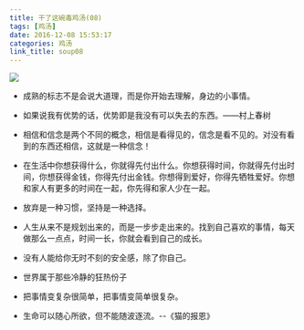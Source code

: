 ```yaml
---
title: 干了这碗毒鸡汤(08)
tags: [鸡汤]
date: 2016-12-08 15:53:17
categories: 鸡汤
link_title: soup08
---
```

![](http://onxkn9cbz.bkt.clouddn.com/photo06.jpg)

- 成熟的标志不是会说大道理，而是你开始去理解，身边的小事情。

- 如果说我有优势的话，优势即是我没有可以失去的东西。——村上春树

- 相信和信念是两个不同的概念，相信是看得见的，信念是看不见的。对没有看到的东西还相信，这就是一种信念！


<!--more-->

- 在生活中你想获得什么，你就得先付出什么。你想获得时间，你就得先付出时间，你想获得金钱，你得先付出金钱。你想得到爱好，你得先牺牲爱好。你想和家人有更多的时间在一起，你先得和家人少在一起。


- 放弃是一种习惯，坚持是一种选择。


- 人生从来不是规划出来的，而是一步步走出来的。找到自己喜欢的事情，每天做那么一点点，时间一长，你就会看到自己的成长。

- 没有人能给你无时不刻的安全感，除了你自己。

- 世界属于那些冷静的狂热份子

- 把事情变复杂很简单，把事情变简单很复杂。

- 生命可以随心所欲，但不能随波逐流。--《猫的报恩》
